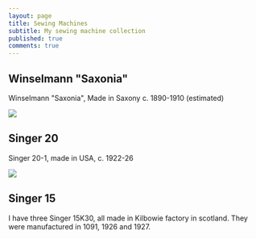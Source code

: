 ```yaml
---
layout: page
title: Sewing Machines
subtitle: My sewing machine collection
published: true
comments: true
---
```


## Winselmann "Saxonia"

Winselmann "Saxonia", Made in Saxony c. 1890-1910 (estimated)

[![](../assets/img/vsm/saxonia/20240202_165749.jpg)]()

## Singer 20

Singer 20-1, made in USA, c. 1922-26

[![](../assets/img/vsm/singer20/20240119_170434.jpg)]()

## Singer 15

I have three Singer 15K30, all made in Kilbowie factory in scotland. They were manufactured in 1091, 1926 and 1927.